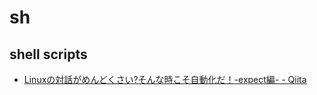 # sh
## shell scripts
  - [Linuxの対話がめんどくさい?そんな時こそ自動化だ！-expect編- - Qiita](https://qiita.com/ine1127/items/cd6bc91174635016db9b)